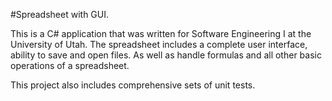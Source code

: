#Spreadsheet with GUI.

This is a C# application that was written for Software Engineering I at the University of Utah. The spreadsheet includes a complete user interface, ability to save and open files. As well as handle formulas and all other basic operations of a spreadsheet.

This project also includes comprehensive sets of unit tests.
